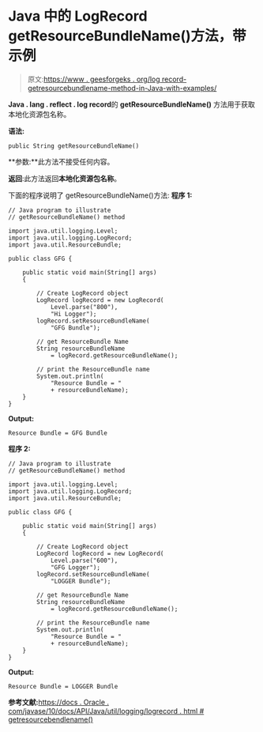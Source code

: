 # Java 中的 LogRecord getResourceBundleName()方法，带示例

> 原文:[https://www . geesforgeks . org/log record-getresourcebundlename-method-in-Java-with-examples/](https://www.geeksforgeeks.org/logrecord-getresourcebundlename-method-in-java-with-examples/)

**Java . lang . reflect . log record**的 **getResourceBundleName()** 方法用于获取本地化资源包名称。

**语法:**

```
public String getResourceBundleName()

```

**参数:**此方法不接受任何内容。

**返回**:此方法返回**本地化资源包名称**。

下面的程序说明了 getResourceBundleName()方法:
**程序 1:**

```
// Java program to illustrate
// getResourceBundleName() method

import java.util.logging.Level;
import java.util.logging.LogRecord;
import java.util.ResourceBundle;

public class GFG {

    public static void main(String[] args)
    {

        // Create LogRecord object
        LogRecord logRecord = new LogRecord(
            Level.parse("800"),
            "Hi Logger");
        logRecord.setResourceBundleName(
            "GFG Bundle");

        // get ResourceBundle Name
        String resourceBundleName
            = logRecord.getResourceBundleName();

        // print the ResourceBundle name
        System.out.println(
            "Resource Bundle = "
            + resourceBundleName);
    }
}
```

**Output:**

```
Resource Bundle = GFG Bundle

```

**程序 2:**

```
// Java program to illustrate
// getResourceBundleName() method

import java.util.logging.Level;
import java.util.logging.LogRecord;
import java.util.ResourceBundle;

public class GFG {

    public static void main(String[] args)
    {

        // Create LogRecord object
        LogRecord logRecord = new LogRecord(
            Level.parse("600"),
            "GFG Logger");
        logRecord.setResourceBundleName(
            "LOGGER Bundle");

        // get ResourceBundle Name
        String resourceBundleName
            = logRecord.getResourceBundleName();

        // print the ResourceBundle name
        System.out.println(
            "Resource Bundle = "
            + resourceBundleName);
    }
}
```

**Output:**

```
Resource Bundle = LOGGER Bundle

```

**参考文献:**[https://docs . Oracle . com/javase/10/docs/API/Java/util/logging/logrecord . html # getresourcebendlename()](https://docs.oracle.com/javase/10/docs/api/java/util/logging/LogRecord.html#getResourceBundleName())
